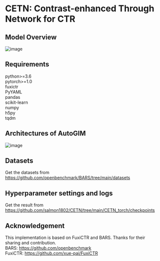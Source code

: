 # CETN: Contrast-enhanced Through Network for CTR
## Model Overview
![image](https://github.com/salmon1802/CETN/assets/73091798/d1966de7-7512-4d3b-9ce3-db5228c97654)

## Requirements
python>=3.6  
pytorch>=1.0  
fuxictr  
PyYAML  
pandas  
scikit-learn  
numpy  
h5py  
tqdm  
## Architectures of AutoGIM
![image](https://github.com/salmon1802/CETN/assets/73091798/706cd1b1-81a7-4a0e-b056-4ca1e11125a0)

## Datasets
Get the datasets from https://github.com/openbenchmark/BARS/tree/main/datasets

## Hyperparameter settings and logs
Get the result from https://github.com/salmon1802/CETN/tree/main/CETN_torch/checkpoints

## Acknowledgement
This implementation is based on FuxiCTR and BARS. Thanks for their sharing and contribution.  
BARS: https://github.com/openbenchmark  
FuxiCTR: https://github.com/xue-pai/FuxiCTR
